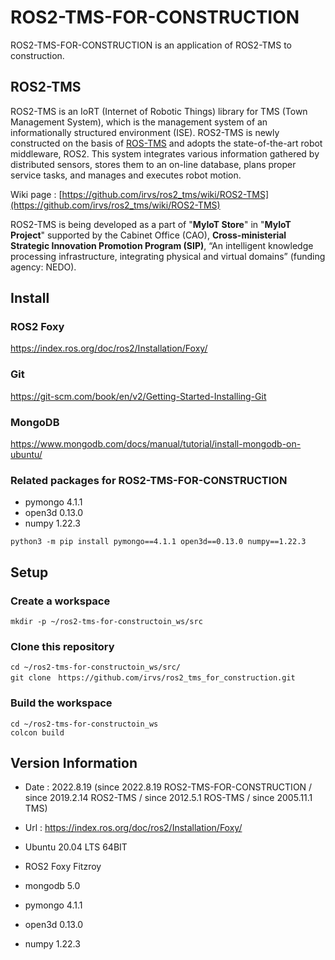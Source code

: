 # ROS2-TMS-FOR-CONSTRUCTION

ROS2-TMS-FOR-CONSTRUCTION is an application of ROS2-TMS to construction.

## ROS2-TMS

ROS2-TMS is an IoRT (Internet of Robotic Things) library for TMS (Town Management System), which is the management system of an informationally structured environment (ISE). ROS2-TMS is newly constructed on the basis of [ROS-TMS](https://github.com/irvs/ros_tms/wiki) and adopts the state-of-the-art robot middleware, ROS2. This system integrates various information gathered by distributed sensors, stores them to an on-line database, plans proper service tasks, and manages and executes robot motion.

Wiki page : [https://github.com/irvs/ros2_tms/wiki/ROS2-TMS](https://github.com/irvs/ros2_tms/wiki/ROS2-TMS)

ROS2-TMS is being developed as a part of "**MyIoT Store**" in "**MyIoT Project**" supported by the Cabinet Office (CAO), **Cross-ministerial Strategic Innovation Promotion Program (SIP)**, “An intelligent knowledge processing infrastructure, integrating physical and virtual domains” (funding agency: NEDO).

## Install

### ROS2 Foxy

https://index.ros.org/doc/ros2/Installation/Foxy/

### Git

https://git-scm.com/book/en/v2/Getting-Started-Installing-Git

### MongoDB

https://www.mongodb.com/docs/manual/tutorial/install-mongodb-on-ubuntu/

### Related packages for ROS2-TMS-FOR-CONSTRUCTION
- pymongo 4.1.1
- open3d 0.13.0
- numpy 1.22.3

```
python3 -m pip install pymongo==4.1.1 open3d==0.13.0 numpy==1.22.3
```


## Setup

### Create a workspace

```
mkdir -p ~/ros2-tms-for-constructoin_ws/src
```

### Clone this repository

```
cd ~/ros2-tms-for-constructoin_ws/src/
git clone　https://github.com/irvs/ros2_tms_for_construction.git
```

### Build the workspace

```
cd ~/ros2-tms-for-constructoin_ws
colcon build
```

## Version Information

* Date : 2022.8.19 (since 2022.8.19 ROS2-TMS-FOR-CONSTRUCTION / since 2019.2.14 ROS2-TMS / since 2012.5.1 ROS-TMS / since 2005.11.1 TMS)  
  
* Url : https://index.ros.org/doc/ros2/Installation/Foxy/     

* Ubuntu 20.04 LTS 64BIT  

* ROS2 Foxy Fitzroy  

* mongodb 5.0  

* pymongo 4.1.1  

* open3d 0.13.0

* numpy 1.22.3
